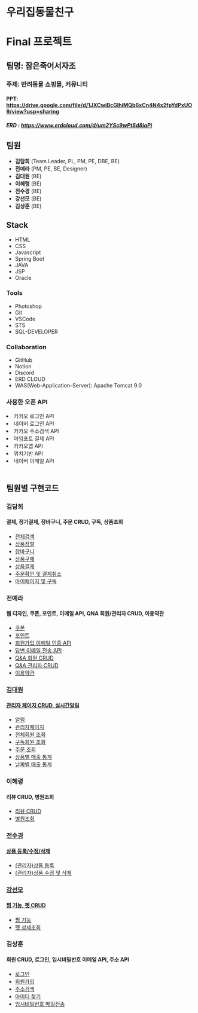# 우리집동물친구
# Final 프로젝트
## 팀명: 잠은죽어서자조
### 주제: 반려동물 쇼핑몰, 커뮤니티
#### PPT: https://drive.google.com/file/d/1JXCwiBcGlhiMQb6xCn4N4x2fpYdPxUO9/view?usp=sharing
##### ERD : https://www.erdcloud.com/d/um2YSc9wPtSd8jqPi

  ## 팀원
  <ul>
  <li><b>김담희</b> (Team Leader, PL, PM, PE, DBE, BE)</li>
  <li><b>전예라</b> (PM, PE, BE, Designer)</li>
  <li><b>김대원</b> (BE)</li>
  <li><b>이혜령</b> (BE)</li>
  <li><b>전수경</b> (BE)</li>
  <li><b>강선모</b> (BE)</li>
  <li><b>김상훈</b> (BE) </li>
</ul>

  ## Stack
  <ul>
    <li>HTML</li>
    <li>CSS</li>
    <li>Javascript</li>
    <li>Spring Boot</li>
    <li>JAVA</li>
    <li>JSP</li>
    <li>Oracle</li>   
  </ul>
  
  ### Tools
  <ul>
    <li>Photoshop</li>
    <li>Git</li>
    <li>VSCode</li>
    <li>STS</li>
    <li>SQL-DEVELOPER</li>
  </ul>

  ### Collaboration  
  <ul>
    <li>GitHub</li>
    <li>Notion</li>
    <li>Discord</li>
    <li>ERD CLOUD</li>
    <li>WAS(Web-Application-Server): Apache Tomcat 9.0</li>
  </ul>

    
  <h3> 사용한 오픈 API</h3>

   <li>카카오 로그인 API</li>
   <li>네이버 로그인 API</li>
   <li>카카오 주소검색 API</li>
   <li>아임포트 결제 API</li>
   <li>카카오맵 API</li>
   <li>위치기반 API</li>
   <li>네이버 이메일 API</li>
</ul>
<br>

## 팀원별 구현코드

<h3>김담희</h3>
<h4>결제, 정기결제, 장바구니, 주문 CRUD, 구독, 상품조회</h4>
<ul>
  <li><a href="https://drive.google.com/file/d/13WOphcLwsRIfdUYdfxyjjFRtMpd0ttex/view?usp=sharing">전체검색</a></li>
  <li><a href="https://drive.google.com/file/d/1RvMFOGjVGbtZROnHsdXBZ5SDJABK3yXB/view?usp=sharing">상품정렬</a></li>
  <li><a href="https://drive.google.com/file/d/1LX0dNYmL7c9rFQhzugRghEtg6dWymPoy/view?usp=sharing">장바구니</a></li>
  <li><a href="https://drive.google.com/file/d/16660EhuH9Tbh03fYrva7MnvlHjkk_x_e/view?usp=sharing">상품구매</a></li>
  <li><a href="https://drive.google.com/file/d/14NypNyXSWsmBhBjqJ12hfEBxZY10vlyd/view?usp=sharing">상품결제</a></li>
  <li><a href="https://drive.google.com/file/d/1Z38oN_e9d9u4g-PdBZ4xzevE6NS_ySAZ/view?usp=sharing">주문확인 및 결제취소</a></li>
  <li><a href="https://drive.google.com/file/d/1IO9SxdHSztuC8jQB8TDggaHcrnq13V05/view?usp=sharing">마이페이지 및 구독</a></li>
</ul>

<h3>전예라</h3>
<h4>웹 디자인, 쿠폰, 포인트, 이메일 API, QNA 회원/관리자 CRUD, 이용약관</h4>
<ul>
  <li><a href="https://drive.google.com/file/d/1dYBA0rNdZYeePq2pFeOLavzRAPF5TwhI/view?usp=sharing">쿠폰</li>
  <li><a href="https://drive.google.com/file/d/1CP9niuxq52DJAmY6wTuaEX027ev3eOaz/view?usp=sharing">포인트</li>
  <li><a href="https://drive.google.com/file/d/1P2z7fCZeyc2lBaHyBGe4BEi5Yjyl5OmZ/view?usp=sharing">회원가입 이메일 인증 API</li>
  <li><a href="https://drive.google.com/file/d/1h-5bBrOX62TdK_i02j-TACLdYEDjcrnJ/view?usp=sharing">답변 이메일 전송 API</li>
  <li><a href="https://drive.google.com/file/d/18Z9GoSWqfxth9scj5CCaoPxDAWfTogXJ/view?usp=sharing">Q&A 회원 CRUD</li>
  <li><a href="https://drive.google.com/file/d/1ROliHPpR___A8kRH64cvd0nHFV5bKT1e/view?usp=sharing">Q&A 관리자 CRUD</li>
  <li><a href="https://drive.google.com/file/d/1prvlyLEq0BN-93VoNVhilKDHPvJzrqgZ/view?usp=sharing">이용약관</li>
</ul>

<h3>김대원</h3>
<h4>관리자 페이지 CRUD, 실시간알림</h4>
<ul>
  <li><a href="https://drive.google.com/file/d/1ROKcnH1qj3AEAp0os7vAkxHo8gYhlyRx/view?usp=sharing">알림</a></li>
  <li><a href="https://drive.google.com/file/d/1UomDY5qXZBf2nugLmcx2f3fB8Of8_-dB/view?usp=sharing">관리자페이지</a></li>
  <li><a href="https://drive.google.com/file/d/1hEvN6mhnEpAdlX-1EyBNH0DBNf2a7B0N/view?usp=sharing">전체회원 조회</a></li>
  <li><a href="https://drive.google.com/file/d/129RRL3wiYm5K9eb5dgL11vNi8Mvr4gob/view?usp=sharing">구독회원 조회</a></li>
  <li><a href="https://drive.google.com/file/d/1RT3LlL_21RsjvJGKyjfn2Nq3wJMtj5_n/view?usp=sharing">주문 조회</a></li>
  <li><a href="https://drive.google.com/file/d/1IxxoP1lP1noCX4noSFoRWXjUDd0Xu-9B/view?usp=sharing">상품별 매출 통계</a></li>
  <li><a href="https://drive.google.com/file/d/15a7Rfn8LZZ2wFUMa0IBYzRh_RsAjoeXp/view?usp=sharing">날짜별 매출 통계</a></li>
</ul>

<h3>이혜령</h3>
<h4>리뷰 CRUD, 병원조회</h4>
<ul> 
  <li><a href="https://drive.google.com/file/d/17oKwylVQEUVWDjXHfqOgoK6UkrJ5cYXl/view?usp=drive_link">리뷰 CRUD</li> 
  <li><a href="https://drive.google.com/file/d/1otOuHM0aakB7MLvNBQAgSURlUZMsU3gG/view?usp=drive_link">병원조회</li> 
</ul>

<h3>전수경</h3>
<h4>상품 등록/수정/삭제</h4>
<ul> 
    <li><a href="https://drive.google.com/file/d/13u7YAd-tmjEYmGs4SCaSzgGpV8c8TCqx/view?usp=sharing">(관리자)상품 등록</li>
    <li><a href="https://drive.google.com/file/d/1_YtTB3V6z4uCm8lwbmRHCnPfcAL5UnYz/view?usp=sharing">(관리자)상품 수정 및 삭제</li>
</ul>

<h3>강선모</h3>
<h4>찜 기능, 펫 CRUD</h4>
<ul> 
  <li><a href="https://drive.google.com/file/d/1dFLEZQpOFn-N336lfIsjgKOj5Q2z78mj/view?usp=sharing">찜 기능</a></li>
  <li><a href="http://localhost:8080/pet/pet/petDetail.do?petId=1">펫 상세조회</a></li>

</ul>

<h3>김상훈</h3>
<h4>회원 CRUD, 로그인, 임시비밀번호 이메일 API, 주소 API</h4>
<ul> 
  <li><a href="https://drive.google.com/file/d/1nkntQ-kLKxSXVw0X_sfsO8tqrjQa97UI/view?usp=drive_link">로그인</a></li>
  <li><a href="https://drive.google.com/file/d/1hl75xkFLWpqrIcI9P-PUdriKR_5mQjFB/view?usp=drive_link">회원가입</a></li>
  <li><a href="https://drive.google.com/file/d/1hl75xkFLWpqrIcI9P-PUdriKR_5mQjFB/view?usp=drive_link">주소검색</a></li>
  <li><a href="https://drive.google.com/file/d/1hFdYAMi4aOQ4f744k4dA-hb18qmGyEqP/view?usp=drive_link">아이디 찾기</a></li>
  <li><a href="https://drive.google.com/file/d/1uqHKVSfU8n6Bw4Avnf8bCt6hNkNY_3A1/view?usp=drive_link">임시비밀번호 메일전송</a></li>
</ul>
